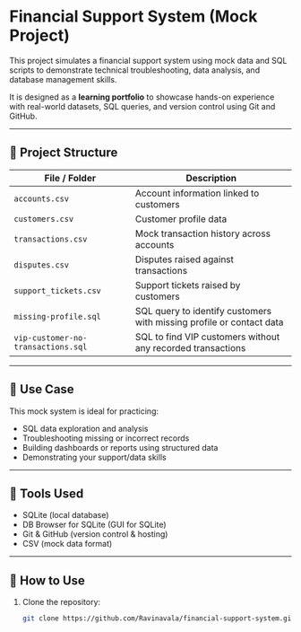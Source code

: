 # Financial Support System (Mock Project)

This project simulates a financial support system using mock data and SQL scripts to demonstrate technical troubleshooting, data analysis, and database management skills.

It is designed as a **learning portfolio** to showcase hands-on experience with real-world datasets, SQL queries, and version control using Git and GitHub.

---

## 📁 Project Structure

| File / Folder                 | Description |
|------------------------------|-------------|
| `accounts.csv`               | Account information linked to customers |
| `customers.csv`              | Customer profile data |
| `transactions.csv`           | Mock transaction history across accounts |
| `disputes.csv`               | Disputes raised against transactions |
| `support_tickets.csv`        | Support tickets raised by customers |
| `missing-profile.sql`        | SQL query to identify customers with missing profile or contact data |
| `vip-customer-no-transactions.sql` | SQL to find VIP customers without any recorded transactions |

---

## 🧠 Use Case

This mock system is ideal for practicing:
- SQL data exploration and analysis
- Troubleshooting missing or incorrect records
- Building dashboards or reports using structured data
- Demonstrating your support/data skills 
---

## 💾 Tools Used

- SQLite (local database)
- DB Browser for SQLite (GUI for SQLite)
- Git & GitHub (version control & hosting)
- CSV (mock data format)

---

## 🚀 How to Use

1. Clone the repository:
   ```bash
   git clone https://github.com/Ravinavala/financial-support-system.git
